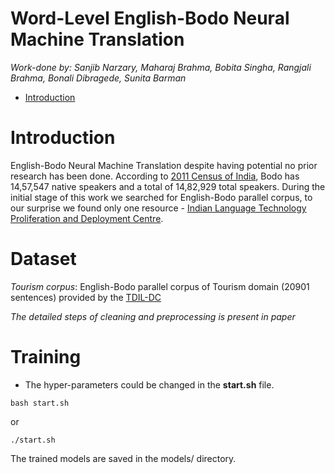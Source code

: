 # Word-Level English-Bodo Neural Machine Translation

*Work-done by: Sanjib Narzary, Maharaj Brahma, Bobita Singha, Rangjali Brahma, Bonali Dibragede, Sunita Barman*

- [Introduction](#introduction)

# Introduction
English-Bodo Neural Machine Translation despite having potential no prior research has been done. According to [2011 Census of India](http://www.censusindia.gov.in/2011Census/Language-2011/Statement-1.pdf), Bodo has 14,57,547 native speakers and a total of 14,82,929 total speakers. During the initial stage of this work we searched for English-Bodo parallel corpus, to our surprise we found only one resource - [Indian Language Technology Proliferation and Deployment Centre](https://tdil-dc.in/index.php?lang=en). 


# Dataset
*Tourism corpus*: English-Bodo parallel corpus of Tourism domain (20901 sentences) provided by the [TDIL-DC](https://tdil-dc.in)

*The detailed steps of cleaning and preprocessing is present in paper*

# Training
* The hyper-parameters could be changed in the **start.sh** file.

``` shell
bash start.sh
```
or 
```shell
./start.sh
```

The trained models are saved in the models/ directory.
